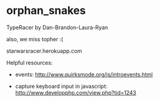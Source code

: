 orphan_snakes
=============
TypeRacer by Dan-Brandon-Laura-Ryan

also, we miss topher :(


starwarsracer.herokuapp.com



Helpful resources:

- events: http://www.quirksmode.org/js/introevents.html

- capture keyboard input in javascript: http://www.developphp.com/view.php?tid=1243

